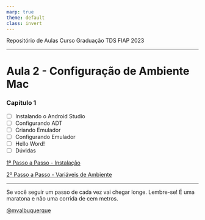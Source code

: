 ```yaml
---
marp: true
theme: default
class: invert
---
```


Repositório de Aulas Curso Graduação TDS FIAP 2023

---

# Aula 2 - Configuração de Ambiente Mac

### Capítulo 1

- [ ] Instalando o Android Studio
- [ ] Configurando ADT
- [ ] Criando Emulador
- [ ] Configurando Emulador
- [ ] Hello Word!
- [ ] Dúvidas

[1º Passo a Passo  - Instalação](/02_Quarta-feira_09_08_2023/src/Instalacao.md)


[2º Passo a Passo - Variáveis de Ambiente](/02_Quarta-feira_09_08_2023/src/VariaveldeAmbienteMacOS.md)

---
Se você seguir um passo de cada vez vai chegar longe. Lembre-se! É uma maratona e não uma corrida de cem metros.

[@mvalbuquerque](http://www.linkedin.com/in/mvalbuquerque)